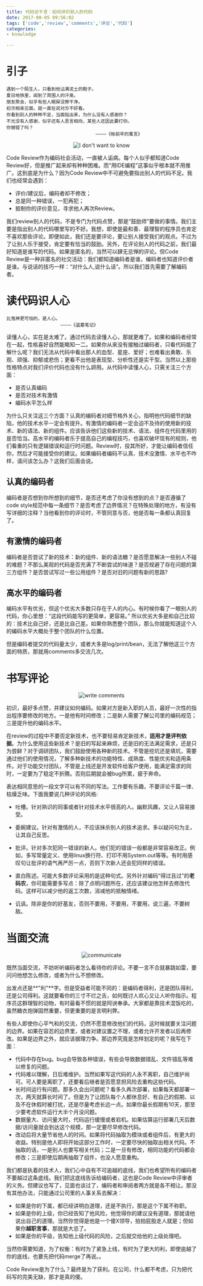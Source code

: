 ```yaml
---
title: 代码论千言：如何评价别人的代码
date: 2017-08-05 09:56:02
tags: ['code','review','comments','评论','代码']
categories:
- knowledge

---
```


# 引子

    遇到一个陌生人，只看到他沾满泥土的鞋子。
    夏日地铁里，闻到了周围人的汗臭。
    朋友聚会，似乎有些人眼屎没擦干净。
    初次相亲见面，就一直在说对方不好看。
    你看到别人的种种不足，当面指出来，为什么没有人感谢你？
    不光没有人感谢，似乎还有人恶言相向，某些人还因此要打你。
    你做错了吗？
                                     ————《帐前卒的寓言》
<div align=center>

![I don't want to know](/images/code-comments/not_to_know.jpg)                                     
</div>

Code Review作为编码社会活动，一直被人诟病。每个人似乎都知道Code Review好，但是推广起来却有种种困难。而“用IDE编程”这事似乎根本就不用推广。这到底是为什么？因为Code Review中不可避免要指出别人的代码不足。我们也经常会遇到：

* 评价/建议后，编码者却不修改；
* 总是同一种错误，一犯再犯；
* 抵制你的评价意见，寻求他人再次Review。


我们review别人的代码，不是专门为代码点赞，那是“鼓励师”要做的事情。我们主要是指出别人的代码哪里写的不好。我想，即使是最和善、最理智的程序员也肯定不喜欢那些评论。即便如此，我们还是要评论，要让别人接受我们的观点。不过为了让别人乐于接受，肯定要有恰当的鼓励。另外，在评论别人的代码之前，我们最好知道是谁写的代码。如果是匿名的，当然可以肆无忌惮的评论。但Code Review是一种非匿名的社交活动：我们都知道编码者是谁，编码者也知道评价者是谁。与说话的技巧一样：“对什么人,说什么话”。所以我们首先需要了解编码者。

# 读代码识人心

    比鬼神更可怕的，是人心。
                        ————《盗墓笔记》

读懂人心，实在是太难了。通过代码去读懂人心，那就更难了。如果和编码者经常在一起，性格喜好自然能略知一二。如果你从来没有接触过编码者，只看代码能了解什么呢？我们无法从代码中看出那人的血型、星座、爱好；也难看出勇敢、乐观、顽强、抑郁或悲伤；更看不出他是表现型、分析性还是实干型。当然以上那些性格特点对我们评价代码也没有什么卵用。从代码中读懂人心，只需关注三个方面：

* 是否认真编码
* 是否对技术有激情
* 编码水平怎么样

为什么只关注这三个方面？认真的编码者对细节格外关心，指明他代码细节的缺陷，他的技术水平一定会有提升。有激情的编码者一定会迫不及待的使用新的技术、新的语法、新的组件。应该告诉他们这些新的技术、语法、组件在代码里用的是否恰当。高水平的编码者乐于提高自己的编程技巧，也喜欢破坏现有的规则，他们看重的只有逻辑错误和运行时问题。Review时，投其所好，才能让编码者信任你，然后才可能接受你的建议。如果编码者编码不认真、技术没激情、水平也不咋样，请问该怎么办？这我们后面会说。

## 认真的编码者
编码者是否想到你所想到的细节，是否还考虑了你没有想到的点？是否遵循了code style规范中每一条细节？是否考虑了边界情况？在特殊处理的地方，有没有写详细的注释？当他看到你的评论时，不管同意与否，他是否每一条都认真回复了。


## 有激情的编码者
编码者是否尝试了新的技术：新的组件、新的语法糖？是否愿意解决一些别人不碰的难题？不那么美观的代码是否充满了不断尝试的味道？是否规避了存在问题的第三方组件？是否尝试写过一些公用组件？是否对旧的问题有新的思路?


## 高水平的编码者
编码水平有优劣，但这个优劣大多数只存在于人的内心。有时候你看了一眼别人的代码，你心里想：“这段代码能写的更简单，更容易。” 所以优劣大多是和自己比较的：技术比自己好，还是比自己差。如果你熟悉整个团队，那么你就能知道这个人的编码水平大概处于整个团队的什么位置。


但是编码者提交的代码量太少，或者大多是log/print/bean，无法了解他这三个方面的特质，那就用comments多交流几次。


# 书写评论
<div align=center>

![write comments](/images/code-comments/write.jpeg)

</div>
初识，最好多点赞，并建议如何编码。如果对方是新入职的人员，最好一次性的指出程序要修改的地方。一是他有时间修改；二是新人需要了解公司里的编码规范；三是提升他的编码水平。


在review的过程中不要否定新技术，也不要轻易肯定新技术，**适用才是评判依据**。为什么使用这些新技术？是旧的写起来麻烦，还是旧的无法满足需求，还是只为尝鲜？对于调研团队，我们鼓励使用各种新的技术。不管是挖坑还是填坑，需要通过他们的使用情况，了解多种新技术的功能特性、成熟度、性能优劣和适用条件。对于功能交付团队，不管是上线还是开发软件给客户使用，能满足需求的同时，一定要为了稳定不折腾。否则后期就会被bug所累，疲于奔命。


表达相同意思的一段文字可以有不同的写法。工作要有乐趣，不要评论千篇一律、枯燥乏味。下面我要说几种评论的风格:

* 吐槽。针对熟识的同事或者针对技术水平很高的人。幽默风趣，又让人容易接受。

* 委婉建议。针对有激情的人，不应该抹杀别人的技术追求。多以疑问句为主，让其自己反思。

* 批评。针对多次犯同一错误的新人。他们犯的错误一般都是非常容易改正。例如，多写常量定义、使用linux换行符、打印不用System.out等等。有时用感叹句让批评的语气再严厉一点，否则下次新人还会犯同样的错误。

* 直白陈述。可能大多数评论采用的是这种句式。另外针对编码“得过且过”的**老码农**，你可能需要多写点：除了点明问题所在，还应该建议他怎样去修改代码。这样可以减少他的返工次数，消减他的抵触情绪。

* 讥讽。除非是你的好基友，否则不要用，不要用，不要用，说三遍，不要树敌。

# 当面交流
<div align=center>

![communicate](/images/code-comments/communicate.jpeg)
</div>
既然当面交流，不妨听听编码者怎么看待你的评论。不要一言不合就暴跳如雷，要问问他想怎么修改，或者为什么不想修改。

出发点还是**"利"**字。但是受益者可能不同的：是编码者得利，还是团队得利，还是公司得利。这就要看你的三寸不烂之舌，如何既讨人欢心又让人听你指示。程序员这群理智的动物，有时最看不惯的就是阿谀奉承。大家都是靠技术混饭吃的，虽然糖衣炮弹固然重要，但更重要的是言明利弊。

有些人即使你心平气和的交流，仍然不愿意修改他们的代码，这时候就要关注问题的边界。如果在容忍的边界里，或者对建议置之不理，或者允许开发者以后再修改。如果是边界之外，就应该据理力争。那边界究竟是怎样划定的呢？我写在下面：

* 代码中存在bug。bug会导致各种错误，有些会导致数据错乱、文件错乱等难以修复的问题。
* 代码难以理解，日后难维护。当然如果写这代码的人永不离职，自己维护尚可。可人要是离职了，还要看后继者是否愿意担风险去重构这些代码。
* 长时间运行有问题。那多久会出问题呢？看多久再次部署，如果每天都部署一次，两天就算长时间了。但是为了让团队每个人都休息好、有自己的假期、以及不在休假时被打扰，还是尽量考虑长远一点。如果你最长假期有10天，那至少要考虑软件运行大半个月没问题。
* 数据量大、访问量大时，代码运行缓慢或者宕机。如果估算运行部署几天后数据/访问量就会到达这个规模，那一定要尽早修改代码。
* 改动后将大量节省他人的时间。如果将代码抽取为模块或者组件后，有更大的收益。特别是他人即将开始这部分工作时，一定要尽快的抽取出相关代码。不抽取的话，一是别人也要写相关代码；二是一旦有修改，相同功能的代码都会修改；三是即使后期再抽取了组件，也没人愿意重构。


我们都是执着的技术人，我们心中自有不可逾越的底线，我们也希望所有的编码者不要越过这条底线。我们把这底线告诉给编码者，这也是Code Review中评审者的义务。但建议也写了，见面也谈过了，编码者和审阅者两方就是各不相让。那没有其他办法，只能通过公司里的人事关系去解决：

* 如果是你的下属，都已经讲明白道理，还是不执行，那是这个下属不称职。
* 如果是你的上级，你已经告知了他风险，他觉得你的建议没有道理，那就请他说出自己的道理。当然你觉得是他是一个傻X领导，拍拍屁股走人就是；但如果你**越职言事**，那就是大忌了。
* 如果是你的平级，告知他上级代码的风险，之后就交给他的上级处理吧。


当然你需要知道，为了权衡：有时为了紧急上线，有时为了更大的利，即使逾越了你的底线，也要先把代码merge了再说。。


Code Review是为了什么？最终是为了获利。在公司，什么都不考虑，只为把代码写的完美无缺，那才是真的傻。



